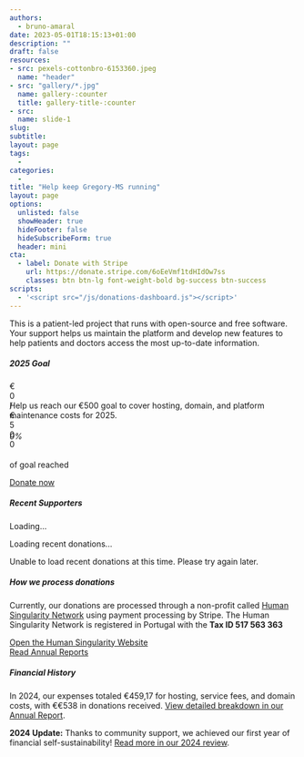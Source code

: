 ```yaml
---
authors:
  - bruno-amaral
date: 2023-05-01T18:15:13+01:00
description: ""
draft: false
resources: 
- src: pexels-cottonbro-6153360.jpeg
  name: "header"
- src: "gallery/*.jpg"
  name: gallery-:counter
  title: gallery-title-:counter
- src:
  name: slide-1
slug:
subtitle: 
layout: page
tags: 
  - 
categories: 
  - 
title: "Help keep Gregory-MS running"
layout: page
options:
  unlisted: false
  showHeader: true
  hideFooter: false
  hideSubscribeForm: true
  header: mini
cta:
  - label: Donate with Stripe 
    url: https://donate.stripe.com/6oEeVmf1tdHIdOw7ss
    classes: btn btn-lg font-weight-bold bg-success btn-success 
scripts:
  - '<script src="/js/donations-dashboard.js"></script>'
---
```


<div class="container">
  <div class="row">
    <div class="col-md-8 mx-auto">
      <div class="text-center mb-5">
        <p class="lead font-weight-normal">This is a patient-led project that runs with open-source and free software. Your support helps us maintain the platform and develop new features to help patients and doctors access the most up-to-date information.</p>
      </div>
      <!-- Goal Progress Section -->
      <div class="card border-0 shadow-sm mb-5">
        <div class="card-body p-4">
          <div class="row align-items-center">
            <div class="col-md-8">
              <h5 class="mb-3 title"><i class="fas fa-target text-primary"></i> 2025 Goal</h5>
              <div class="progress mb-3" style="height: 20px;">
                <div id="progress-bar" class="progress-bar bg-gradient-success" role="progressbar" style="width: 0%;" aria-valuenow="0" aria-valuemin="0" aria-valuemax="500">
                  <span id="progress-text" class="fw-bold">€0 / €500</span>
                </div>
              </div>
              <p class="mb-0">Help us reach our €500 goal to cover hosting, domain, and platform maintenance costs for 2025.</p>
            </div>
            <div class="col-md-4 text-center">
              <div class="p-3 bg-light rounded">
                <i class="fas fa-euro-sign fa-3x text-success mb-3"></i>
                <h6 id="goal-percentage" class="text-success mb-1">0%</h6>
                <p class="small mb-0">of goal reached</p>
              </div>
            </div>
          </div>
        </div>
      </div>
      <!-- Donation Button -->
      <div class="row justify-content-center mb-4">
      <div class="mb-4">
          <a href="https://donate.stripe.com/6oEeVmf1tdHIdOw7ss" target="_blank" class="btn btn-info btn-round btn-lg font-weight-bold" data-umami-event="click--donate-button">
            <i class="fas fa-heart me-2"></i> Donate now
            <i class="fas fa-arrow-circle-right ms-2" aria-hidden="true"></i>
          </a>
        </div>
      <!-- Recent Donations Section -->
      <div class="card border-0 shadow-sm mb-5">
        <div class="card-body p-4">
          <h5 class="title mb-4"><i class="fas fa-list text-info"></i> Recent Supporters</h5>
          <div id="recent-donations-loading" class="text-center py-4">
            <div class="spinner-border text-primary" role="status">
              <span class="visually-hidden">Loading...</span>
            </div>
            <p class="text-muted mt-2">Loading recent donations...</p>
          </div>
          <div id="recent-donations-list" class="d-none">
            <!-- Will be populated by JavaScript -->
          </div>
          <div id="recent-donations-error" class="d-none">
            <div class="alert alert-warning" role="alert">
              <i class="fas fa-exclamation-triangle me-2"></i>
              Unable to load recent donations at this time. Please try again later.
            </div>
          </div>
        </div>
      </div>
      <!-- How We Process Donations -->
      <div class="card border-0 shadow-sm mb-5">
        <div class="card-body p-4">
          <h5 class="mb-3"><i class="fas fa-shield-alt text-success"></i> How we process donations</h5>
          <p class="mb-3">Currently, our donations are processed through a non-profit called <a href="https://human-singularity.org/" target="_blank">Human Singularity Network</a> using payment processing by Stripe. The Human Singularity Network is registered in Portugal with the <strong>Tax ID 517 563 363</strong></p>
          <div class="row">
            <div class="col-md-6 mb-3">
              <a href="https://human-singularity.org/" target="_blank" class="btn btn-outline-primary">
                <i class="fas fa-external-link-alt me-2"></i> Open the Human Singularity Website
              </a>
            </div>
            <div class="col-md-6 mb-3">
              <a href="/annual-review/" class="btn btn-outline-secondary">
                <i class="fas fa-file-alt me-2"></i> Read Annual Reports
              </a>
            </div>
          </div>
        </div>
      </div>
      <!-- Financial History -->
      <div class="card border-0 shadow-sm">
        <div class="card-body p-4">
          <h5 class="mb-3"><i class="fas fa-history text-warning"></i> Financial History</h5>
          <p class="text-muted">In 2024, our expenses totaled €459,17 for hosting, service fees, and domain costs, with €€538 in donations received. <a style="text-decoration: underline;" class="text-info font-weight-bold" href="/annual-review/2024/GregoryMS_Annual_Report_2024.pdf#page=9" target="_blank">View detailed breakdown in our Annual Report</a>.</p>
          <div class="alert alert-info" role="alert">
            <i class="fas fa-info-circle me-2"></i>
            <strong>2024 Update:</strong> Thanks to community support, we achieved our first year of financial self-sustainability! <a href="/annual-review/2024/" class="alert-link">Read more in our 2024 review</a>.
          </div>
        </div>
      </div>
    </div>
  </div>
</div>
